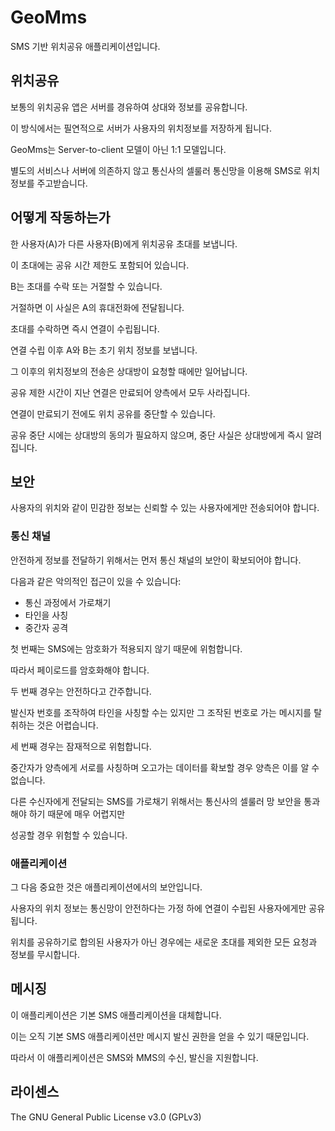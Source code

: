 # GeoMms

SMS 기반 위치공유 애플리케이션입니다.


## 위치공유

보통의 위치공유 앱은 서버를 경유하여 상대와 정보를 공유합니다.

이 방식에서는 필연적으로 서버가 사용자의 위치정보를 저장하게 됩니다.

GeoMms는 Server-to-client 모델이 아닌 1:1 모델입니다.

별도의 서비스나 서버에 의존하지 않고 통신사의 셀룰러 통신망을 이용해 SMS로 위치정보를 주고받습니다.


## 어떻게 작동하는가

한 사용자(A)가 다른 사용자(B)에게 위치공유 초대를 보냅니다.

이 초대에는 공유 시간 제한도 포함되어 있습니다.

B는 초대를 수락 또는 거절할 수 있습니다. 

거절하면 이 사실은 A의 휴대전화에 전달됩니다.

초대를 수락하면 즉시 연결이 수립됩니다.

연결 수립 이후 A와 B는 초기 위치 정보를 보냅니다.

그 이후의 위치정보의 전송은 상대방이 요청할 때에만 일어납니다. 

공유 제한 시간이 지난 연결은 만료되어 양측에서 모두 사라집니다.

연결이 만료되기 전에도 위치 공유를 중단할 수 있습니다.

공유 중단 시에는 상대방의 동의가 필요하지 않으며, 중단 사실은 상대방에게 즉시 알려집니다.


## 보안

사용자의 위치와 같이 민감한 정보는 신뢰할 수 있는 사용자에게만 전송되어야 합니다. 


### 통신 채널

안전하게 정보를 전달하기 위해서는 먼저 통신 채널의 보안이 확보되어야 합니다.

다음과 같은 악의적인 접근이 있을 수 있습니다:

- 통신 과정에서 가로채기
- 타인을 사칭
- 중간자 공격

첫 번째는 SMS에는 암호화가 적용되지 않기 때문에 위험합니다.

따라서 페이로드를 암호화해야 합니다.

두 번째 경우는 안전하다고 간주합니다.

발신자 번호를 조작하여 타인을 사칭할 수는 있지만 그 조작된 번호로 가는 메시지를 탈취하는 것은 어렵습니다.

세 번째 경우는 잠재적으로 위험합니다.

중간자가 양측에게 서로를 사칭하며 오고가는 데이터를 확보할 경우 양측은 이를 알 수 없습니다.

다른 수신자에게 전달되는 SMS를 가로채기 위해서는 통신사의 셀룰러 망 보안을 통과해야 하기 때문에 매우 어렵지만

성공할 경우 위험할 수 있습니다.


### 애플리케이션 

그 다음 중요한 것은 애플리케이션에서의 보안입니다.

사용자의 위치 정보는 통신망이 안전하다는 가정 하에 연결이 수립된 사용자에게만 공유됩니다.

위치를 공유하기로 합의된 사용자가 아닌 경우에는 새로운 초대를 제외한 모든 요청과 정보를 무시합니다.


## 메시징

이 애플리케이션은 기본 SMS 애플리케이션을 대체합니다.

이는 오직 기본 SMS 애플리케이션만 메시지 발신 권한을 얻을 수 있기 때문입니다.

따라서 이 애플리케이션은 SMS와 MMS의 수신, 발신을 지원합니다.


## 라이센스

The GNU General Public License v3.0 (GPLv3)
